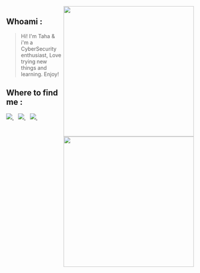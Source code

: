 <img align='right' src="https://github-readme-stats.vercel.app/api?username=bvr0n&show_icons=true&theme=dark" width="350">
<img align='right'>

## Whoami : 
> Hi! I'm Taha & i'm a CyberSecurity enthusiast, Love trying new things and learning. Enjoy!
   
<img align='right' src="https://github-readme-stats.vercel.app/api/top-langs/?username=bvr0n" width="350">

</div>

## Where to find me :
<p align='center'>
<p align='left'>
  <a href="https://www.linkedin.com/in/taha-el-ghadraoui-5921771a5/">
    <img src="https://img.shields.io/badge/linkedin-%230077B5.svg?&style=for-the-badge&logo=linkedin&logoColor=white" />
  </a>&nbsp;&nbsp;
  <a href="https://tryhackme.com/p/bvr0n">
    <img src="https://img.shields.io/badge/TryHackMe-bvr0n-red?style=for-the-badge" />        
  </a>&nbsp;&nbsp;
  <a href="https://www.hackthebox.eu/home/users/profile/330522">
    <img src="https://img.shields.io/badge/HackTheBox-bvr0n-green?style=for-the-badge"/>        
  </a>&nbsp;&nbsp;
</p>
